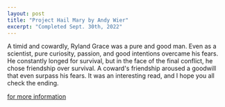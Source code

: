```yaml
---
layout: post
title: "Project Hail Mary by Andy Wier"
excerpt: "Completed Sept. 30th, 2022"
---
```


A timid and cowardly, Ryland Grace was a pure and good man. Even as a scientist, pure curiosity, passion, and good intentions overcame his fears. 
He constantly longed for survival, but in the face of the final conflict, he chose friendship over survival. 
A coward's friendship aroused a goodwill that even surpass his fears. 
It was an interesting read, and I hope you all check the ending.


<p><a href="https://www.amazon.com/Project-Hail-Mary-Andy-Weir/dp/0593135202" target="_blank" rel="noopener noreferrer">for more information</a></p>

